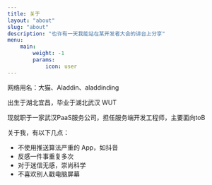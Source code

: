 ```yaml
---
title: 关于
layout: "about"
slug: "about"
description: "也许有一天我能站在某开发者大会的讲台上分享"
menu:
    main: 
        weight: -1
        params:
            icon: user
---
```


网络用名：大猫、Aladdin、aladdinding

出生于湖北宜昌，毕业于湖北武汉 WUT

现就职于一家武汉PaaS服务公司，担任服务端开发工程师，主要面向toB

关于我，有以下几点：

- 不使用推送算法严重的 App，如抖音
- 反感一件事重复多次
- 对于迷信无感，崇尚科学
- 不喜欢别人戳电脑屏幕

